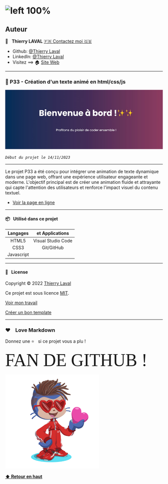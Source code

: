 # ![left 100%](https://raw.githubusercontent.com/thierry-laval/archives/master/images/logo-portfolio.png)

## Auteur

👤 &nbsp; **Thierry LAVAL** [🇫🇷 Contactez moi 🇬🇧](<contact@thierrylaval.dev>)

* Github: [@Thierry Laval](https://github.com/thierry-laval)
* LinkedIn: [@Thierry Laval](https://www.linkedin.com/in/thierry-laval)
* Visitez ==> 🏠 [Site Web](https://thierrylaval.dev)

***

### 📎 P33 - Création d'un texte animé en html/css/js

![left 100%](img/animation-text.jpg?raw=true)

_`Début du projet le 14/11/2023`_

***

Le projet P33 a été conçu pour intégrer une animation de texte dynamique dans une page web, offrant une expérience utilisateur engageante et moderne. L'objectif principal est de créer une animation fluide et attrayante qui capte l'attention des utilisateurs et renforce l'impact visuel du contenu textuel.

* [Voir la page en ligne](https://thierry-laval.github.io/P29-dark-mode/)

***

#### 📦  &nbsp; Utilisé dans ce projet

| Langages        | et Applications    |
| :-------------: |:--------------:    |
| HTML5           | Visual Studio Code |
| CSS3            | Git/GitHub         |
| Javascript      |                    |

***

#### 📝 &nbsp; License

Copyright © 2022 [Thierry Laval](https://thierrylaval.dev)

Ce projet est sous licence [MIT](LICENCE).

[Voir mon travail](https://github.com/thierry-laval)

[Créer un bon template](https://github.com/thierry-laval/P22-template-pour-un-readme)

***

### &hearts;&nbsp;&nbsp;&nbsp;&nbsp;Love Markdown

Donnez une ⭐️ &nbsp; si ce projet vous a plu !

<span style="font-family:Papyrus; font-size:4em;">FAN DE GITHUB !</span>

<!--[This is an image](https://myoctocat.com/)-->
<img src="/img/octocat.png"  alt="Octocat Image" height="300" title="je vous aime" />

**[⬆ Retour en haut](#auteur)**
